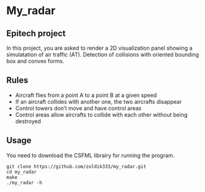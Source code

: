 # My_radar
## Epitech project
In this project, you are asked to render a 2D visualization panel showing a simulatation of air traffic (AT).
Detection of collisions with oriented bounding box and convex forms.

## Rules
- Aircraft flies from a point A to a point B at a given speed
- If an aircraft collides with another one, the two aircrafts disappear
- Control towers don’t move and have control areas
- Control areas allow aircrafts to collide with each other without being destroyed

## Usage
You need to download the CSFML librairy for running the program.
```
git clone https://github.com/zoldik333/my_radar.git
cd my_radar
make
./my_radar -h
```
